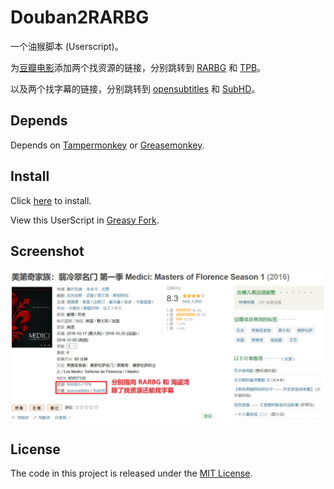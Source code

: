 # Douban2RARBG

一个油猴脚本 (Userscript)。

为[豆瓣电影](https://douban.com/movie)添加两个找资源的链接，分别跳转到 [RARBG](https://rarbgmirror.com) 和 [TPB](https://thepiratebay.org)。

以及两个找字幕的链接，分别跳转到 [opensubtitles](https://www.opensubtitles.org/zh) 和 [SubHD](https://subhd.tv)。

## Depends

Depends on [Tampermonkey](https://www.tampermonkey.net/) or [Greasemonkey](https://www.greasespot.net/).

## Install

Click [here](https://mogeko.github.io/userscripts/douban2rarbg.user.js) to install.

View this UserScript in [Greasy Fork](https://greasyfork.org/zh-CN/scripts/427181-douban2rarbg).

## Screenshot

![Screenshot](./docs/screenshot.jpg)

## License

The code in this project is released under the [MIT License](/LICENSE).
